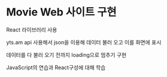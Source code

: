 # Movie Web 사이트 구현

React 라이브러리 사용

yts.am api 사용해서 json을 이용해 데이터 불러 오고 이를 화면에 표시

데이터를 다 불러 오기 전까지 loading으로 멈추기 구현

JavaScript의 연습과 React구성에 대해 학습
